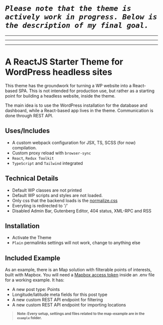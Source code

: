 # *`Please note that the theme is actively work in progress. Below is the description of my final goal.`*

---
---
---

A ReactJS Starter Theme for WordPress headless sites
===================

This theme has the groundwork for turning a WP website into a React-based SPA. This is not intended for production use, but rather as a starting point for building a headless website, inside the theme.

The main idea is to use the WordPress installation for the database and dashboard, while a React-based app lives in the theme. Communication is done through REST API.

## Uses/Includes
- A custom webpack configuration for JSX, TS, SCSS (for now) compilation.
- Custom proxy reload with `browser-sync`
- `React`, `Redux Toolkit`
- `TypeScript` and `Tailwind` integrated

## Technical Details
- Default WP classes are not printed
- Default WP scripts and styles are not loaded.
- Only css that the backend loads is the [normalize.css](https://necolas.github.io/normalize.css/)
- Everyting is redirected to '/'
- Disabled Admin Bar, Gutenberg Editor, 404 status, XML-RPC and RSS

## Installation

- Activate the Theme
- `Plain` permalinks settings will not work, change to anything else

## Included Example
As an example, there is an Map solution with filterable points of interests, built with Mapbox. 
You will need a [Mapbox access token](https://docs.mapbox.com/help/getting-started/access-tokens/) inside an .env file for a working example.
It has:
- A new post type: Points
- Longitude/latitude meta fields for this post type
- A new custom REST API endpoint for filtering
- A new custom REST API endpoint for importing locations

> <small>**Note: Every setup, settings and files related to the map-example are in the `example` folder.**</small>



